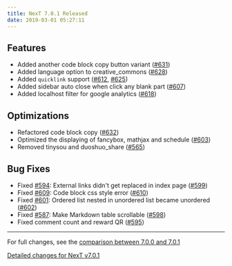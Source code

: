 ```yaml
---
title: NexT 7.0.1 Released
date: 2019-03-01 05:27:11
---
```


## Features

- Added another code block copy button variant ([#631](https://github.com/theme-next/hexo-theme-next/pull/631))
- Added language option to creative_commons ([#628](https://github.com/theme-next/hexo-theme-next/pull/628))
- Added `quicklink` support ([#612](https://github.com/theme-next/hexo-theme-next/pull/612), [#625](https://github.com/theme-next/hexo-theme-next/pull/625))
- Added sidebar auto close when click any blank part ([#607](https://github.com/theme-next/hexo-theme-next/pull/607))
- Added localhost filter for google analytics ([#618](https://github.com/theme-next/hexo-theme-next/pull/618))

## Optimizations

- Refactored code block copy ([#632](https://github.com/theme-next/hexo-theme-next/pull/632))
- Optimized the displaying of fancybox, mathjax and schedule ([#603](https://github.com/theme-next/hexo-theme-next/pull/603))
- Removed tinysou and duoshuo_share ([#565](https://github.com/theme-next/hexo-theme-next/pull/565))

## Bug Fixes

- Fixed [#594](https://github.com/theme-next/hexo-theme-next/pull/594): External links didn't get replaced in index page ([#599](https://github.com/theme-next/hexo-theme-next/pull/599))
- Fixed [#609](https://github.com/theme-next/hexo-theme-next/pull/609): Code block css style error ([#610](https://github.com/theme-next/hexo-theme-next/pull/610))
- Fixed [#601](https://github.com/theme-next/hexo-theme-next/pull/601): Ordered list nested in unordered list became unordered ([#602](https://github.com/theme-next/hexo-theme-next/pull/602))
- Fixed [#587](https://github.com/theme-next/hexo-theme-next/pull/587): Make Markdown table scrollable ([#598](https://github.com/theme-next/hexo-theme-next/pull/598))
- Fixed comment count and reward QR ([#595](https://github.com/theme-next/hexo-theme-next/pull/595))

***

For full changes, see the [comparison between 7.0.0 and 7.0.1](https://github.com/theme-next/hexo-theme-next/compare/v7.0.0...v7.0.1)

[Detailed changes for NexT v7.0.1](https://github.com/theme-next/hexo-theme-next/releases/tag/v7.0.1)
